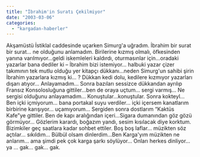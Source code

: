 ```yaml
---
title: "İbrahim'in Suratı Çekilmiyor"
date: "2003-03-06"
categories: 
  - "kargadan-haberler"
---
```


Akşamüstü İstiklal caddesinde uçarken Simurg'a uğradım. İbrahim bir surat bir surat... ne olduğunu anlamadım. Birilerine kızmış olmalı, öfkesinden yanına varılmıyor...geldi iskemleleri kaldırdı, oturmasınlar için...oradaki yazarlar bana dediler ki – İbrahim bizi istemiyor... halbuki yazar çizer takımının tek mutlu olduğu yer kitapçı dükkanı...neden Simurg'un sahibi şirin İbrahim yazarlara kızmış ki... ? Dükkan kedi dolu, kedilere kızmıyor yazarları dışarı atıyor... Anlayamadım... Sonra bazıları sessizce dükkandan ayrılıp Fransız Konsolosluğuna gittiler...ben de oraya uçtum... sergi varmış... Ne sergisi olduğunu anlayamadım... Konuştular...konuştular. Sonra kokteyl... Ben içki içmiyorum... bana portakal suyu verdiler... içki içersem kanatlarım birbirine karışıyor... uçamıyorum... Sergiden sonra dostlarım “Kaktüs Kafe”ye gittiler. Ben de kapı aralığından içeri...Sigara dumanından göz gözü görmüyor... Gözlerim karardı, boğazım yandı, sesim kısılacak diye korktum. Bizimkiler geç saatlara kadar sohbet ettiler. Boş boş laflar... müzikten söz açtılar... sıkıldım... Bülbül olsam dinlerdim...Ben Karga'yım müzikten ne anlarım... ama şimdi pek çok karga şarkı söylüyor... Onları herkes dinliyor... ya ... gak... gak... gak.
